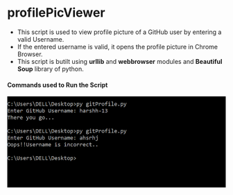 # profilePicViewer
* This script is used to view profile picture of a GitHub user by entering a valid Username.
* If the entered username is valid, it opens the profile picture in Chrome Browser.
* This script is butilt using **urllib** and **webbrowser** modules and **Beautiful Soup** library of python.

#### Commands used to Run the Script
![cmd](https://github.com/harshh-13/profilePicViewer/blob/master/cmd.png) 
